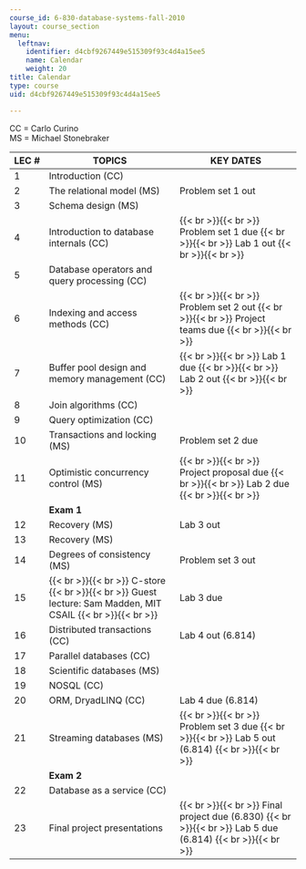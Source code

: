 ```yaml
---
course_id: 6-830-database-systems-fall-2010
layout: course_section
menu:
  leftnav:
    identifier: d4cbf9267449e515309f93c4d4a15ee5
    name: Calendar
    weight: 20
title: Calendar
type: course
uid: d4cbf9267449e515309f93c4d4a15ee5

---
```


CC = Carlo Curino  
MS = Michael Stonebraker

| LEC # | TOPICS | KEY DATES |
| --- | --- | --- |
| 1 | Introduction (CC) | &nbsp; |
| 2 | The relational model (MS) | Problem set 1 out |
| 3 | Schema design (MS) | &nbsp; |
| 4 | Introduction to database internals (CC) |  {{< br >}}{{< br >}} Problem set 1 due {{< br >}}{{< br >}} Lab 1 out {{< br >}}{{< br >}}  |
| 5 | Database operators and query processing (CC) | &nbsp; |
| 6 | Indexing and access methods (CC) |  {{< br >}}{{< br >}} Problem set 2 out {{< br >}}{{< br >}} Project teams due {{< br >}}{{< br >}}  |
| 7 | Buffer pool design and memory management (CC) |  {{< br >}}{{< br >}} Lab 1 due {{< br >}}{{< br >}} Lab 2 out {{< br >}}{{< br >}}  |
| 8 | Join algorithms (CC) | &nbsp; |
| 9 | Query optimization (CC) | &nbsp; |
| 10 | Transactions and locking (MS) | Problem set 2 due |
| 11 | Optimistic concurrency control (MS) |  {{< br >}}{{< br >}} Project proposal due {{< br >}}{{< br >}} Lab 2 due {{< br >}}{{< br >}}  |
| &nbsp; | **Exam 1** | &nbsp; |
| 12 | Recovery (MS) | Lab 3 out |
| 13 | Recovery (MS) | &nbsp; |
| 14 | Degrees of consistency (MS) | Problem set 3 out |
| 15 |  {{< br >}}{{< br >}} C-store {{< br >}}{{< br >}} Guest lecture: Sam Madden, MIT CSAIL {{< br >}}{{< br >}}  | Lab 3 due |
| 16 | Distributed transactions (CC) | Lab 4 out (6.814) |
| 17 | Parallel databases (CC) | &nbsp; |
| 18 | Scientific databases (MS) | &nbsp; |
| 19 | NOSQL (CC) | &nbsp; |
| 20 | ORM, DryadLINQ (CC) | Lab 4 due (6.814) |
| 21 | Streaming databases (MS) |  {{< br >}}{{< br >}} Problem set 3 due {{< br >}}{{< br >}} Lab 5 out (6.814) {{< br >}}{{< br >}}  |
| &nbsp; | **Exam 2** | &nbsp; |
| 22 | Database as a service (CC) | &nbsp; |
| 23 | Final project presentations |  {{< br >}}{{< br >}} Final project due (6.830) {{< br >}}{{< br >}} Lab 5 due (6.814) {{< br >}}{{< br >}}